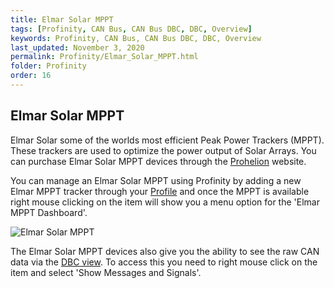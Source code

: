 ```yaml
---
title: Elmar Solar MPPT
tags: [Profinity, CAN Bus, CAN Bus DBC, DBC, Overview]
keywords: Profinity, CAN Bus, CAN Bus DBC, DBC, Overview
last_updated: November 3, 2020
permalink: Profinity/Elmar_Solar_MPPT.html
folder: Profinity
order: 16
---
```


## Elmar Solar MPPT

Elmar Solar some of the worlds most efficient Peak Power Trackers (MPPT).  These trackers are used to optimize the power output of Solar Arrays.  You can purchase Elmar Solar MPPT devices through the [Prohelion](https://www.prohelion.com) website.

You can manage an Elmar Solar MPPT using Profinity by adding a new Elmar MPPT tracker through your [Profile](Profiles.html) and once the MPPT is available right mouse clicking on the item will show you a menu option for the 'Elmar MPPT Dashboard'.

![Elmar Solar MPPT]({{site.dox.baseurl}}/images/Profinity/elmar_mppt.png)

The Elmar Solar MPPT devices also give you the ability to see the raw CAN data via the [DBC view](CAN_Bus_DBC.html).  To access this you need to right mouse click on the item and select 'Show Messages and Signals'.